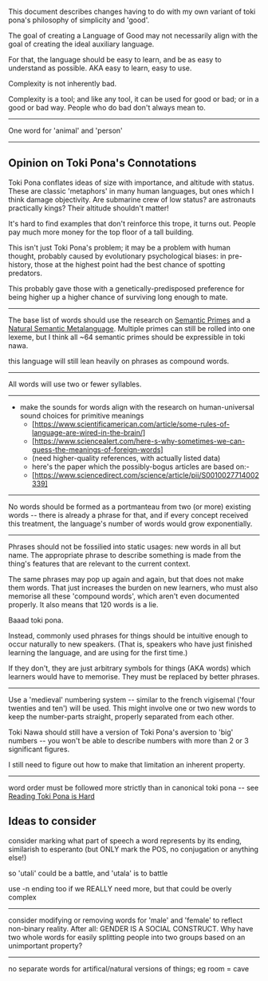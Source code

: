 This document describes changes having to do with my own variant of toki pona's philosophy
of simplicity and 'good'.

The goal of creating a Language of Good may not necessarily align with the goal of
creating the ideal auxiliary language.

For that, the language should be easy to learn, and be as easy to understand as possible.
AKA easy to learn, easy to use.

Complexity is not inherently bad.

Complexity is a tool; and like any tool, it can be used for good or bad; or in a good or bad way.
People who do bad don't always mean to.

------

One word for 'animal' and 'person'

------

Opinion on Toki Pona's Connotations
------------

Toki Pona conflates ideas of size with importance, and altitude with status.
These are classic 'metaphors' in many human languages, but ones which I think damage objectivity.
Are submarine crew of low status? are astronauts practically kings? Their altitude shouldn't matter!

It's hard to find examples that don't reinforce this trope, it turns out.
People pay much more money for the top floor of a tall building.

This isn't just Toki Pona's problem; it may be a problem with human thought,
probably caused by evolutionary psychological biases: 
in pre-history, those at the highest point had the best chance of spotting predators.

This probably gave those with a genetically-predisposed preference for being higher up
a higher chance of surviving long enough to mate.

--------

The base list of words should use the research on 
[Semantic Primes](https://en.wikipedia.org/wiki/Semantic_primes) and a 
[Natural Semantic Metalanguage](https://intranet.secure.griffith.edu.au/schools-departments/natural-semantic-metalanguage). 
Multiple primes can still be rolled into one lexeme,
but I think all ~64 semantic primes should be expressible in toki nawa.

this language will still lean heavily on phrases as compound words.

-----

All words will use two or fewer syllables.

-----

* make the sounds for words align with the research on human-universal sound choices for primitive meanings
    - [https://www.scientificamerican.com/article/some-rules-of-language-are-wired-in-the-brain/]
    - [https://www.sciencealert.com/here-s-why-sometimes-we-can-guess-the-meanings-of-foreign-words]
    - (need higher-quality references, with actually listed data)
    - here's the paper which the possibly-bogus articles are based on:-
    - [https://www.sciencedirect.com/science/article/pii/S0010027714002339]

-----

No words should be formed as a portmanteau from two (or more) existing words --
there is already a phrase for that, and if every concept received this treatment,
the language's number of words would grow exponentially.

------

Phrases should not be fossilied into static usages: new words in all but name.
The appropriate phrase to describe something is made from the thing's features
that are relevant to the current context.

The same phrases may pop up again and again, but that does not make them words.
That just increases the burden on new learners, who must also memorise all these 'compound words', which aren't even documented properly. It also means that 120 words is a lie.

Baaad toki pona. 

Instead, commonly used phrases for things should be intuitive enough to occur naturally to new speakers.
(That is, speakers who have just finished learning the language, and are using for the first time.)

If they don't, they are just arbitrary symbols for things (AKA words) which learners would have to memorise.
They must be replaced by better phrases.

------

Use a 'medieval' numbering system -- similar to the french vigisemal ('four twenties and ten')
will be used. This might involve one or two new words to keep the number-parts straight,
properly separated from each other.

Toki Nawa should still have a version of Toki Pona's aversion to 'big' numbers -- 
you won't be able to describe numbers with more than 2 or 3 significant figures.

I still need to figure out how to make that limitation an inherent property.

-------

word order must be followed more strictly than in canonical toki pona -- 
see [Reading Toki Pona is Hard](http://www.suburbandestiny.com/?p=845)

Ideas to consider
------

consider marking what part of speech a word represents by its ending, similarish to esperanto
(but ONLY mark the POS, no conjugation or anything else!)

so 'utali' could be a battle, and 'utala' is to battle

use -n ending too if we REALLY need more, but that could be overly complex

------

consider modifying or removing words for 'male' and 'female' to reflect non-binary reality. After all: GENDER IS A SOCIAL CONSTRUCT. Why have two whole words for easily splitting people into two groups based on an unimportant property?

------

no separate words for artifical/natural versions of things; eg room = cave